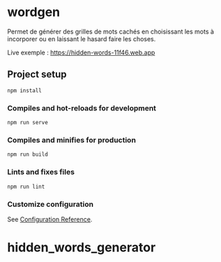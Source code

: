 # wordgen

Permet de générer des grilles de mots cachés en choisissant les mots à incorporer ou en laissant le hasard faire les choses.

Live exemple :
https://hidden-words-11f46.web.app

## Project setup

```
npm install
```

### Compiles and hot-reloads for development

```
npm run serve
```

### Compiles and minifies for production

```
npm run build
```

### Lints and fixes files

```
npm run lint
```

### Customize configuration

See [Configuration Reference](https://cli.vuejs.org/config/).

# hidden_words_generator
